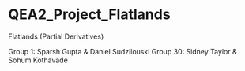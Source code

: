 # QEA2_Project_Flatlands

Flatlands (Partial Derivatives)

Group 1: Sparsh Gupta & Daniel Sudzilouski
Group 30: Sidney Taylor & Sohum Kothavade
